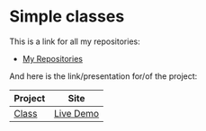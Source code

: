 # Simple classes

This is a link for all my repositories:

-   [My Repositories](https://github.com/DexxterGWM?tab=repositories)

And here is the link/presentation for/of the project:

| Project                                                                                                                     | Site                                                                           |
| --------------------------------------------------------------------------------------------------------------------------- | --------------------------------------------------------------------------------- |
| [Class](https://github.com/DexxterGWM/DataStructures.2-Python/tree/main/Section)                             | [Live Demo](https://replit.com/@DexxterGWM/DataStructures2-Python-2?v=1)               |

